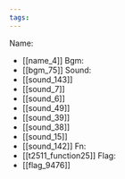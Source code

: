 ```yaml
---
tags:
---
```

Name:
- [[name_4]]
Bgm:
- [[bgm_75]]
Sound:
- [[sound_143]]
- [[sound_7]]
- [[sound_6]]
- [[sound_49]]
- [[sound_39]]
- [[sound_38]]
- [[sound_15]]
- [[sound_142]]
Fn:
- [[t2511_function25]]
Flag:
- [[flag_9476]]
